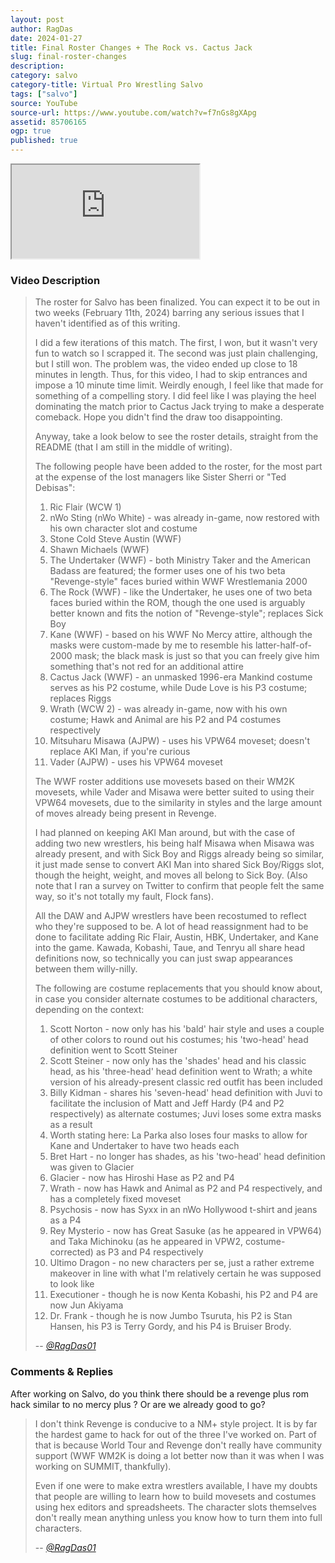 ```yaml
---
layout: post
author: RagDas
date: 2024-01-27
title: Final Roster Changes + The Rock vs. Cactus Jack
slug: final-roster-changes
description:
category: salvo
category-title: Virtual Pro Wrestling Salvo
tags: ["salvo"]
source: YouTube
source-url: https://www.youtube.com/watch?v=f7nGs8gXApg
assetid: 85706165
ogp: true
published: true
---
```



<div class="ratio ratio-16x9 w-75 mx-auto d-block">
  <iframe src="https://www.youtube.com/embed/f7nGs8gXApg" title="YouTube video" allowfullscreen></iframe>
</div>


### Video Description


> The roster for Salvo has been finalized. You can expect it to be out in two weeks (February 11th, 2024) barring any serious issues that I haven't identified as of this writing.
>
> I did a few iterations of this match. The first, I won, but it wasn't very fun to watch so I scrapped it. The second was just plain challenging, but I still won. The problem was, the video ended up close to 18 minutes in length. Thus, for this video, I had to skip entrances and impose a 10 minute time limit. Weirdly enough, I feel like that made for something of a compelling story. I did feel like I was playing the heel dominating the match prior to Cactus Jack trying to make a desperate comeback. Hope you didn't find the draw too disappointing.
>
> Anyway, take a look below to see the roster details, straight from the README (that I am still in the middle of writing).
>
> The following people have been added to the roster, for the most part at the expense of the lost managers like Sister Sherri or "Ted Debisas":
> 1. Ric Flair (WCW 1)
> 2. nWo Sting (nWo White) - was already in-game, now restored with his own character slot and costume
> 3. Stone Cold Steve Austin (WWF)
> 4. Shawn Michaels (WWF)
> 5. The Undertaker (WWF) - both Ministry Taker and the American Badass are featured; the former uses one of his two beta "Revenge-style" faces buried within WWF Wrestlemania 2000
> 6. The Rock (WWF) - like the Undertaker, he uses one of two beta faces buried within the ROM, though the one used is arguably better known and fits the notion of "Revenge-style"; replaces Sick Boy
> 7. Kane (WWF) - based on his WWF No Mercy attire, although the masks were custom-made by me to resemble his latter-half-of-2000 mask; the black mask is just so that you can freely give him something that's not red for an additional attire
> 8. Cactus Jack (WWF) - an unmasked 1996-era Mankind costume serves as his P2 costume, while Dude Love is his P3 costume; replaces Riggs
> 9. Wrath (WCW 2) - was already in-game, now with his own costume; Hawk and Animal are his P2 and P4 costumes respectively
> 10. Mitsuharu Misawa (AJPW) - uses his VPW64 moveset; doesn't replace AKI Man, if you're curious
> 11. Vader (AJPW) - uses his VPW64 moveset
>
>The WWF roster additions use movesets based on their WM2K movesets, while Vader and Misawa were better suited to using their VPW64 movesets, due to the similarity in styles and the large amount of moves already being present in Revenge.
>
>I had planned on keeping AKI Man around, but with the case of adding two new wrestlers, his being half Misawa when Misawa was already present, and with Sick Boy and Riggs already being so similar, it just made sense to convert AKI Man into shared Sick Boy/Riggs slot, though the height, weight, and moves all belong to Sick Boy. (Also note that I ran a survey on Twitter to confirm that people felt the same way, so it's not totally my fault, Flock fans).
>
> All the DAW and AJPW wrestlers have been recostumed to reflect who they're supposed to be. A lot of head reassignment had to be done to facilitate adding Ric Flair, Austin, HBK, Undertaker, and Kane into the game. Kawada, Kobashi, Taue, and Tenryu all share head definitions now, so technically you can just swap appearances between them willy-nilly.
>
> The following are costume replacements that you should know about, in case you consider alternate costumes to be additional characters, depending on the context:
> 1. Scott Norton - now only has his 'bald' hair style and uses a couple of other colors to round out his costumes; his 'two-head' head definition went to Scott Steiner
> 2. Scott Steiner - now only has the 'shades' head and his classic head, as his 'three-head' head definition went to Wrath; a white version of his already-present classic red outfit has been included
> 3. Billy Kidman - shares his 'seven-head' head definition with Juvi to facilitate the inclusion of Matt and Jeff Hardy (P4 and P2 respectively) as alternate costumes; Juvi loses some extra masks as a result
> 4. Worth stating here: La Parka also loses four masks to allow for Kane and Undertaker to have two heads each
> 5. Bret Hart - no longer has shades, as his 'two-head' head definition was given to Glacier
> 6. Glacier - now has Hiroshi Hase as P2 and P4
> 7. Wrath - now has Hawk and Animal as P2 and P4 respectively, and has a completely fixed moveset
> 8. Psychosis - now has Syxx in an nWo Hollywood t-shirt and jeans as a P4
> 9. Rey Mysterio - now has Great Sasuke (as he appeared in VPW64) and Taka Michinoku (as he appeared in VPW2, costume-corrected) as P3 and P4 respectively
> 10. Ultimo Dragon - no new characters per se, just a rather extreme makeover in line with what I'm relatively certain he was supposed to look like
> 11. Executioner - though he is now Kenta Kobashi, his P2 and P4 are now Jun Akiyama
> 12. Dr. Frank - though he is now Jumbo Tsuruta, his P2 is Stan Hansen, his P3 is Terry Gordy, and his P4 is Bruiser Brody.
>
> -- <cite>[@RagDas01](https://www.youtube.com/@RagDas01)</cite>

### Comments & Replies

After working on Salvo, do you think there should be a revenge plus rom hack similar to no mercy plus ? Or are we already good to go?

> I don't think Revenge is conducive to a NM+ style project. It is by far the hardest game to hack for out of the three I've worked on. Part of that is because World Tour and Revenge don't really have community support (WWF WM2K is doing a lot better now than it was when I was working on SUMMIT, thankfully).
>
> Even if one were to make extra wrestlers available, I have my doubts that people are willing to learn how to build movesets and costumes using hex editors and spreadsheets. The character slots themselves don't really mean anything unless you know how to turn them into full characters.
>
> -- <cite>[@RagDas01](https://www.youtube.com/@RagDas01)</cite>

